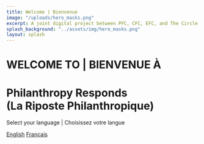 ```yaml
---
title: Welcome | Bienvenue
image: "/uploads/hero_masks.png"
excerpt: A joint digital project between PFC, CFC, EFC, and The Circle.
splash_background: "../assets/img/hero_masks.png"
layout: splash
---
```


# WELCOME TO | BIENVENUE À
# Philanthropy Responds<br/>(La Riposte Philanthropique)

<p>Select your language | Choisissez votre langue</p>

<a class="button--transparent" href="{{ site.baseurl }}en/">English</a>
<a class="button--transparent" href="{{ site.baseurl }}fr/">Français</a>